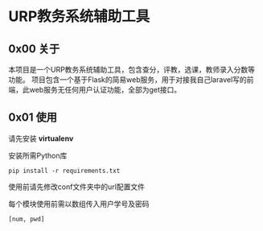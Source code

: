 # URP教务系统辅助工具

## 0x00 关于

本项目是一个URP教务系统辅助工具，包含查分，评教，选课，教师录入分数等功能。
项目包含一个基于Flask的简易web服务，用于对接我自己laravel写的前端，此web服务无任何用户认证功能，全部为get接口。

## 0x01 使用

请先安装 **virtualenv**

安装所需Python库

```pip install -r requirements.txt```

使用前请先修改conf文件夹中的url配置文件

每个模块使用前需以数组传入用户学号及密码

```[num, pwd]```
